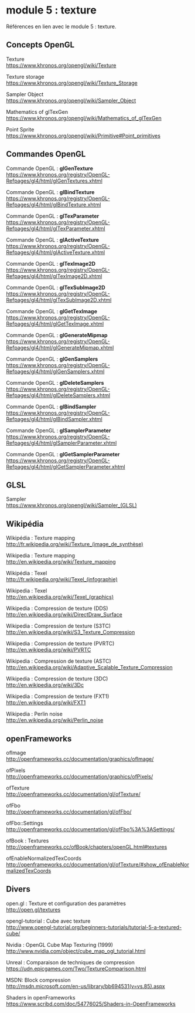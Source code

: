 # module 5 : texture

Références en lien avec le module 5 : texture.

## Concepts OpenGL

Texture  
https://www.khronos.org/opengl/wiki/Texture

Texture storage  
https://www.khronos.org/opengl/wiki/Texture_Storage

Sampler Object  
https://www.khronos.org/opengl/wiki/Sampler_Object

Mathematics of glTexGen  
https://www.khronos.org/opengl/wiki/Mathematics_of_glTexGen

Point Sprite  
https://www.khronos.org/opengl/wiki/Primitive#Point_primitives

## Commandes OpenGL

Commande OpenGL : **glGenTexture**  
https://www.khronos.org/registry/OpenGL-Refpages/gl4/html/glGenTextures.xhtml

Commande OpenGL : **glBindTexture**  
https://www.khronos.org/registry/OpenGL-Refpages/gl4/html/glBindTexture.xhtml

Commande OpenGL : **glTexParameter**  
https://www.khronos.org/registry/OpenGL-Refpages/gl4/html/glTexParameter.xhtml

Commande OpenGL : **glActiveTexture**  
https://www.khronos.org/registry/OpenGL-Refpages/gl4/html/glActiveTexture.xhtml

Commande OpenGL : **glTexImage2D**  
https://www.khronos.org/registry/OpenGL-Refpages/gl4/html/glTexImage2D.xhtml

Commande OpenGL : **glTexSubImage2D**  
https://www.khronos.org/registry/OpenGL-Refpages/gl4/html/glTexSubImage2D.xhtml

Commande OpenGL : **glGetTexImage**  
https://www.khronos.org/registry/OpenGL-Refpages/gl4/html/glGetTexImage.xhtml

Commande OpenGL : **glGenerateMipmap**  
https://www.khronos.org/registry/OpenGL-Refpages/gl4/html/glGenerateMipmap.xhtml

Commande OpenGL : **glGenSamplers**  
https://www.khronos.org/registry/OpenGL-Refpages/gl4/html/glGenSamplers.xhtml

Commande OpenGL : **glDeleteSamplers**  
https://www.khronos.org/registry/OpenGL-Refpages/gl4/html/glDeleteSamplers.xhtml

Commande OpenGL : **glBindSampler**  
https://www.khronos.org/registry/OpenGL-Refpages/gl4/html/glBindSampler.xhtml

Commande OpenGL : **glSamplerParameter**  
https://www.khronos.org/registry/OpenGL-Refpages/gl4/html/glSamplerParameter.xhtml

Commande OpenGL : **glGetSamplerParameter**  
https://www.khronos.org/registry/OpenGL-Refpages/gl4/html/glGetSamplerParameter.xhtml

## GLSL

Sampler  
https://www.khronos.org/opengl/wiki/Sampler_(GLSL)

## Wikipédia

Wikipédia : Texture mapping  
http://fr.wikipedia.org/wiki/Texture_(image_de_synthèse)

Wikipedia : Texture mapping  
http://en.wikipedia.org/wiki/Texture_mapping

Wikipédia : Texel  
http://fr.wikipedia.org/wiki/Texel_(infographie)

Wikipedia : Texel  
http://en.wikipedia.org/wiki/Texel_(graphics)

Wikipedia : Compression de texture (DDS)  
http://en.wikipedia.org/wiki/DirectDraw_Surface

Wikipedia : Compression de texture (S3TC)  
http://en.wikipedia.org/wiki/S3_Texture_Compression

Wikipedia : Compression de texture (PVRTC)  
http://en.wikipedia.org/wiki/PVRTC

Wikipedia : Compression de texture (ASTC)  
http://en.wikipedia.org/wiki/Adaptive_Scalable_Texture_Compression

Wikipedia : Compression de texture (3DC)  
http://en.wikipedia.org/wiki/3Dc

Wikipedia : Compression de texture (FXT1)  
http://en.wikipedia.org/wiki/FXT1

Wikipedia : Perlin noise  
http://en.wikipedia.org/wiki/Perlin_noise

## openFrameworks

ofImage  
http://openframeworks.cc/documentation/graphics/ofImage/

ofPixels  
http://openframeworks.cc/documentation/graphics/ofPixels/

ofTexture  
http://openframeworks.cc/documentation/gl/ofTexture/

ofFbo  
http://openframeworks.cc/documentation/gl/ofFbo/

ofFbo::Settings  
http://openframeworks.cc/documentation/gl/ofFbo%3A%3ASettings/

ofBook : Textures  
http://openframeworks.cc/ofBook/chapters/openGL.html#textures

ofEnableNormalizedTexCoords
http://openframeworks.cc/documentation/gl/ofTexture/#show_ofEnableNormalizedTexCoords

## Divers

open.gl : Texture et configuration des paramètres  
http://open.gl/textures

opengl-tutorial : Cube avec texture  
http://www.opengl-tutorial.org/beginners-tutorials/tutorial-5-a-textured-cube/

Nvidia : OpenGL Cube Map Texturing (1999)  
http://www.nvidia.com/object/cube_map_ogl_tutorial.html

Unreal : Comparaison de techniques de compression  
https://udn.epicgames.com/Two/TextureComparison.html

MSDN: Block compression  
http://msdn.microsoft.com/en-us/library/bb694531(v=vs.85).aspx

Shaders in openFrameworks
https://www.scribd.com/doc/54776025/Shaders-in-OpenFrameworks
